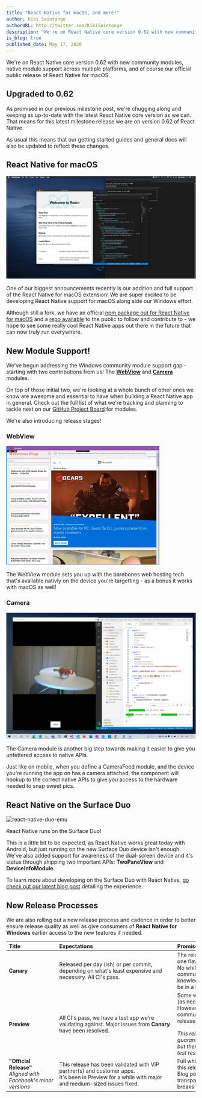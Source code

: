 ```yaml
---
title: "React Native for macOS, and more!"
author: Kiki Saintonge
authorURL: http://twitter.com/KikiSaintonge
description: "We're on React Native core version 0.62 with new community modules, native module support across multiple platforms, and of course our official public release of React Native for macOS."
is_blog: true
published_date: May 17, 2020
---
```


We're on React Native core version 0.62 with new community modules, native module support across multiple platforms, and of course our official public release of React Native for macOS.

<!--truncate-->

## Upgraded to 0.62

As promised in our previous milestone post, we're chugging along and keeping as up-to-date with the latest React Native core version as we can. That means for this latest milestone release we are on version 0.62 of React Native.

As usual this means that our getting started guides and general docs will also be updated to reflect these changes.

## React Native for macOS

![react-native-mac](assets/eloy_rn4m_preview_full.png)

One of our biggest announcements recently is our addition and full support of the React Native for macOS extension! We are super excited to be developing React Native support for macOS along side our Windows effort.

Although still a fork, we have an official [npm package out for React Native for macOS](https://www.npmjs.com/package/react-native-macos) and a [repo available](https://github.com/microsoft/react-native-macos) to the public to follow and contribute to - we hope to see some really cool React Native apps out there in the future that can now truly run everywhere.

## New Module Support!

We've begun addressing the Windows community module support gap - starting with two contributions from us! The [**WebView**](https://github.com/react-native-community/react-native-webview) and [**Camera**](https://github.com/react-native-community/react-native-camera) modules.

On top of those initial two, we're looking at a whole bunch of other ones we know are awesome and essential to have when building a React Native app in general. Check out the full list of what we're tracking and planning to tackle next on our [GitHub Project Board](https://github.com/microsoft/react-native-windows/projects/23) for modules.

We're also introducing release stages!

### WebView

![react-native-webview-module](assets/final_demo_gif.gif)

The WebView module sets you up with the barebones web hosting tech that's available nativly on the device you're targetting - as a bonus it works with macOS as well!

### Camera

![react-native-camera-module](assets/react-camera.png)

The Camera module is another big step towards making it easier to give you unfettered access to native APIs.

Just like on mobile, when you define a CameraFeed module, and the device you're running the app on has a camera attached, the component will hookup to the correct native APIs to give you access to the hardware needed to snap sweet pics.

## React Native on the Surface Duo

![react-native-duo-emu](https://devblogs.microsoft.com/surface-duo/wp-content/uploads/sites/53/2020/04/reactnative-emulator-800.png)

React Native runs on the Surface Duo!

This is a little bit to be expected, as React Native works great today with Android, but just running on the new Surface Duo device isn't enough. We've also added support for awareness of the dual-screen device and it's status through shipping two important APIs: **TwoPaneView** and **DeviceInfoModule**.

To learn more about developing on the Surface Duo with React Native, [go check out our latest blog post](https://devblogs.microsoft.com/surface-duo/build-react-native-apps-for-microsoft-surface-duo/) detailing the experience.

## New Release Processes

We are also rolling out a new release process and cadence in order to better ensure release quality as well as give consumers of **React Native for Windows** earlier access to the new features if needed.

| <div style="width:120px">Title</div> | <div style="width:300px">Expectations</div> | <div style="width:300px">Promises</div> |
|:--|:-----|:-----|
| **Canary** | Released per day (ish) or per commit, depending on what's least expensive and necessary. All CI's pass.| The release builds, maybe it only builds on one flavor, but CI's work and pass.<br>No white glove experience, none to minimal communication about the release with full knowledge to consumers that things could be in a bad state/broken in places.|
| **Preview** | All CI's pass, we have a test app we're validating against. Major issues from **Canary** have been resolved. | Some white glove experience or guidance (as necessary) for these releases.<br>However, we will voice and be clear with our communication around expectations with this release.<br><br>*This release and it's features are not guaranteed to become an **Official Release**, but there is a possibility depending on the test results of this release at this stage.* |
| **"Official Release"**<br>*Aligned with Facebook's minor versions* | This release has been validated with VIP partner(s) and customer apps.<br>It's been in Preview for a while with major and medium-sized issues fixed. | Full white glove experience for upgrading to this release.<br>Blog posts, release notes and full transparency about upgrading and any minor breaks or deprecations are made clear.  |

